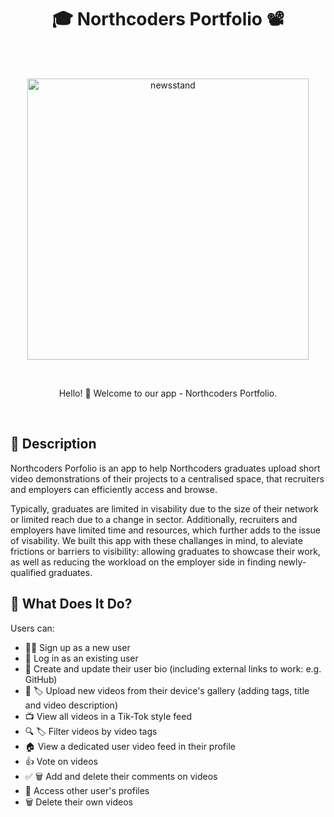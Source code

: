 <h1 align="center">  🎓 Northcoders Portfolio 📽️ </h1> <br>

<br />

<p align="center">
  <a href="newsstand">
    <img alt="newsstand" title="newsstand" src="https://0x0.st/obtD.png" width="450">
  </a>
</p>

<br />

<p align="center">
Hello! 👋 Welcome to our app - Northcoders Portfolio.
</p>

<br />

## 💭 Description

Northcoders Porfolio is an app to help Northcoders graduates upload short video demonstrations of their projects to a centralised space, that recruiters and employers can efficiently access and browse.

Typically, graduates are limited in visability due to the size of their network or limited reach due to a change in sector. Additionally, recruiters and employers have limited time and resources, which further adds to the issue of visability. We built this app with these challanges in mind, to aleviate frictions or barriers to visibility: allowing graduates to showcase their work, as well as reducing the workload on the employer side in finding newly-qualified graduates.

## 🤔 What Does It Do?

Users can:

- ✍🏻 Sign up as a new user
- 🔏 Log in as an existing user
- 📖 Create and update their user bio (including external links to work: e.g. GitHub)
- 🔼 🏷️ Upload new videos from their device's gallery (adding tags, title and video description)
- 📺 View all videos in a Tik-Tok style feed
- 🔍 🏷️ Filter videos by video tags
- 🏠 View a dedicated user video feed in their profile
- 👍 Vote on videos
- ✅ 🗑️ Add and delete their comments on videos
- 👀 Access other user's profiles
- 🗑️ Delete their own videos
